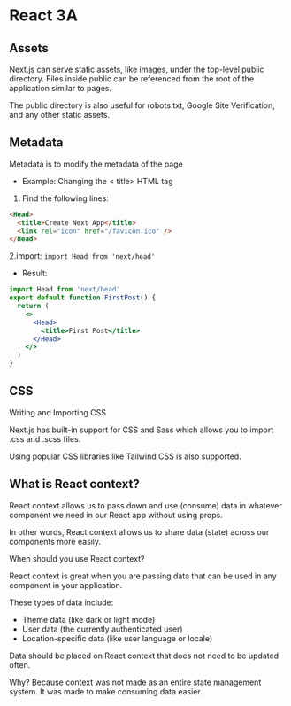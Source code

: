 # React 3A

## Assets

Next.js can serve static assets, like images, under the top-level public directory. Files inside public can be referenced from the root of the application similar to pages.

The public directory is also useful for robots.txt, Google Site Verification, and any other static assets.

## Metadata

Metadata is to modify the metadata of the page

- Example: Changing the < title> HTML tag

1. Find the following lines:

```html
<Head>
  <title>Create Next App</title>
  <link rel="icon" href="/favicon.ico" />
</Head>
```

2.import: ```import Head from 'next/head'```

- Result:

```jsx
import Head from 'next/head'
export default function FirstPost() {
  return (
    <>
      <Head>
        <title>First Post</title>
      </Head>
    </>
  )
}

```

## CSS

Writing and Importing CSS

Next.js has built-in support for CSS and Sass which allows you to import .css and .scss files.

Using popular CSS libraries like Tailwind CSS is also supported.

## What is React context?

React context allows us to pass down and use (consume) data in whatever component we need in our React app without using props.

In other words, React context allows us to share data (state) across our components more easily.

When should you use React context?

React context is great when you are passing data that can be used in any component in your application.

These types of data include:

- Theme data (like dark or light mode)
- User data (the currently authenticated user)
- Location-specific data (like user language or locale)

Data should be placed on React context that does not need to be updated often.

Why? Because context was not made as an entire state management system. It was made to make consuming data easier.
